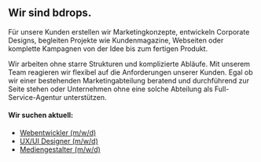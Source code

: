 
## Wir sind bdrops.

Für unsere Kunden erstellen wir Marketingkonzepte, entwickeln Corporate Designs, 
begleiten Projekte wie Kundenmagazine, Webseiten oder komplette Kampagnen von der 
Idee bis zum fertigen Produkt.

Wir arbeiten ohne starre Strukturen und komplizierte Abläufe. Mit unserem Team 
reagieren wir flexibel auf die Anforderungen unserer Kunden. Egal ob wir einer 
bestehenden Marketingabteilung beratend und durchführend zur Seite stehen oder 
Unternehmen ohne eine solche Abteilung als Full-Service-Agentur unterstützen.

#### Wir suchen aktuell:

- [Webentwickler (m/w/d)](https://bdrops.de/webentwickler)
- [UX/UI Designer (m/w/d)](https://bdrops.de/ux-ui-designer-m-w-d)
- [Mediengestalter (m/w/d)](https://bdrops.de/mediengestalter-m-w-d)
